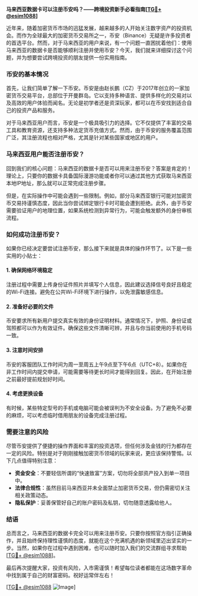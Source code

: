 **马来西亚数据卡可以注册币安吗？——跨境投资新手必看指南[[TG💪+ @esim1088](https://t.me/s/esim1088)]**

近年来，随着加密货币市场的迅猛发展，越来越多的人开始关注数字资产的投资机会。而作为全球最大的加密货币交易所之一，币安（Binance）无疑是许多投资者的首选平台。然而，对于马来西亚的用户来说，有一个问题一直困扰着他们：使用马来西亚的数据卡是否能够顺利注册并使用币安？今天，我们就来详细探讨这个问题，并为想要尝试跨境投资的朋友提供一份实用指南。

### 币安的基本情况

首先，让我们简单了解一下币安。币安是由赵长鹏（CZ）于2017年创立的一家加密货币交易平台，总部位于开曼群岛。它以支持多种语言、提供多样化的交易对以及高效的用户体验而闻名。无论是初学者还是资深玩家，都可以在币安找到适合自己的投资产品和服务。

对于马来西亚用户而言，币安是一个极具吸引力的选择。它不仅提供了丰富的交易工具和教育资源，还支持多种法定货币充值方式。然而，由于币安的服务覆盖范围广泛，其注册流程也相对严格，尤其是针对某些国家或地区的用户。

### 马来西亚用户能否注册币安？

回到我们的核心问题：马来西亚的数据卡是否可以用来注册币安？答案是肯定的！理论上，只要你的数据卡具备国际漫游功能或者你可以通过其他方式获取马来西亚本地IP地址，那么就可以正常完成注册步骤。

但是，在实际操作中可能会遇到一些限制。例如，部分马来西亚银行可能对加密货币交易持谨慎态度，因此当你尝试绑定银行卡时可能会遭到拒绝。此外，由于币安需要验证用户的地理位置，如果系统检测到异常行为，可能会触发额外的身份审核流程。

### 如何成功注册币安？

如果你已经决定要尝试注册币安，那么接下来就是具体的操作环节了。以下是一些实用的小贴士：

#### 1. 确保网络环境稳定
注册过程中需要上传身份证件照片并填写个人信息，因此建议选择信号良好且稳定的Wi-Fi连接。避免在公共Wi-Fi环境下进行操作，以免泄露敏感信息。

#### 2. 准备好必要的文件
币安要求所有新用户提交真实有效的身份证明材料。通常情况下，护照、身份证或驾照都可以作为有效证件。确保这些文件清晰可辨，并且与你当前使用的手机号码一致。

#### 3. 注意时间安排
币安的客服团队工作时间为周一至周五上午9点至下午6点（UTC+8）。如果你在非工作时间内提交申请，可能需要等待更长时间才能得到回复。因此，在开始注册之前最好提前规划好时间。

#### 4. 考虑更换设备
有时候，某些特定型号的手机或电脑可能会被误判为不安全设备。为了避免不必要的麻烦，可以考虑临时借用朋友的设备完成注册过程。

### 需要注意的风险

尽管币安提供了便捷的操作界面和丰富的投资选项，但任何涉及金钱的行为都存在一定的风险。特别是对于刚刚接触加密货币领域的玩家来说，更应该保持警惕。以下几点值得特别注意：

- **资金安全**：不要轻信所谓的“快速致富”方案，切勿将全部资产投入到单一项目中。
- **法律合规性**：虽然目前马来西亚并未全面禁止加密货币交易，但仍需密切关注相关政策动态。
- **隐私保护**：妥善保管好自己的账户密码及私钥，切勿随意透露给他人。

### 结语

总而言之，马来西亚的数据卡完全可以用来注册币安。只要你按照官方指引正确操作，并且始终保持理性谨慎的态度，就能在这个充满机遇的新领域里迈出坚实的一步。当然，如果你在过程中遇到困难，也可以随时加入我们的交流群组寻求帮助[[TG💪+ @esim1088](https://t.me/s/esim1088)]。

最后再次提醒大家，投资有风险，入市需谨慎！希望每位读者都能在这场数字革命中找到属于自己的财富密码。祝好运常伴左右！

[[TG💪+ @esim1088](https://t.me/s/esim1088) ![Image](https://i.postimg.cc/4NQfJmqS/Snipaste-2025-05-13-00-14-12.png)]